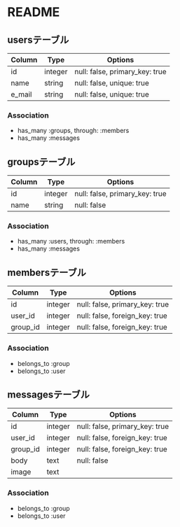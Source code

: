 # README


## usersテーブル

|Column|Type|Options|
|------|----|-------|
|id|integer|null: false, primary_key: true|
|name|string|null: false, unique: true|
|e_mail|string|null: false, unique: true|

### Association
- has_many :groups, through: :members
- has_many :messages


## groupsテーブル

|Column|Type|Options|
|------|----|-------|
|id|integer|null: false, primary_key: true|
|name|string|null: false|

### Association
- has_many :users, through: :members
- has_many :messages


## membersテーブル

|Column|Type|Options|
|------|----|-------|
|id|integer|null: false, primary_key: true|
|user_id|integer|null: false, foreign_key: true|
|group_id|integer|null: false, foreign_key: true|

### Association
- belongs_to :group
- belongs_to :user


## messagesテーブル

|Column|Type|Options|
|------|----|-------|
|id|integer|null: false, primary_key: true|
|user_id|integer|null: false, foreign_key: true|
|group_id|integer|null: false, foreign_key: true|
|body|text|null: false|
|image|text| |

### Association
- belongs_to :group
- belongs_to :user

